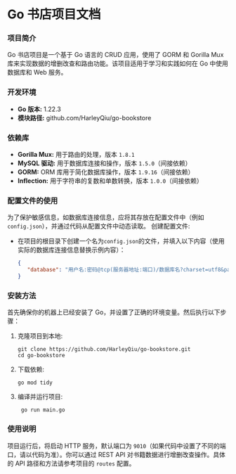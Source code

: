# Go 书店项目文档

### 项目简介

Go 书店项目是一个基于 Go 语言的 CRUD 应用，使用了 GORM 和 Gorilla Mux 库来实现数据的增删改查和路由功能。该项目适用于学习和实践如何在
Go 中使用数据库和 Web 服务。

### 开发环境

- **Go 版本:** 1.22.3
- **模块路径:** github.com/HarleyQiu/go-bookstore

### 依赖库

- **Gorilla Mux:** 用于路由的处理，版本 `1.8.1`
- **MySQL 驱动:** 用于数据库连接和操作，版本 `1.5.0`（间接依赖）
- **GORM:** ORM 库用于简化数据库操作，版本 `1.9.16`（间接依赖）
- **Inflection:** 用于字符串的复数和单数转换，版本 `1.0.0`（间接依赖）

### 配置文件的使用

为了保护敏感信息，如数据库连接信息，应将其存放在配置文件中（例如 `config.json`），并通过代码从配置文件中动态读取。
创建配置文件:

- 在项目的根目录下创建一个名为`config.json`的文件，并填入以下内容（使用实际的数据库连接信息替换示例内容）：

   ```json
   {
      "database": "用户名:密码@tcp(服务器地址:端口)/数据库名?charset=utf8&parseTime=True&loc=Local"
   }
   ```

### 安装方法

首先确保你的机器上已经安装了 Go，并设置了正确的环境变量。然后执行以下步骤：

1. 克隆项目到本地:
   ```shell
   git clone https://github.com/HarleyQiu/go-bookstore.git
   cd go-bookstore
   ```

2. 下载依赖:
   ```shell
   go mod tidy
   ```

3. 编译并运行项目:
   ```shell
    go run main.go
    ```

### 使用说明

项目运行后，将启动 HTTP 服务，默认端口为 `9010`（如果代码中设置了不同的端口，请以代码为准）。你可以通过 REST API
对书籍数据进行增删改查操作。具体的 API 路径和方法请参考项目的 `routes` 配置。